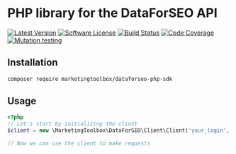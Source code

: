 # PHP library for the DataForSEO API

[![Latest Version][ico-version]][link-packagist]
[![Software License][ico-license]](LICENSE)
[![Build Status][ico-github-actions]][link-github-actions]
[![Code Coverage][ico-code-coverage]][link-code-coverage]
[![Mutation testing][ico-infection]][link-infection]

## Installation

```bash
composer require marketingtoolbox/dataforseo-php-sdk
```

## Usage

```php
<?php
// Let's start by initializing the client
$client = new \MarketingToolbox\DataForSEO\Client\Client('your_login', 'your_password');

// Now we can use the client to make requests
```

[ico-version]: https://poser.pugx.org/marketingtoolbox/dataforseo-php-sdk/v/stable
[ico-license]: https://poser.pugx.org/marketingtoolbox/dataforseo-php-sdk/license
[ico-github-actions]: https://github.com/marketingtoolbox/dataforseo-php-sdk/workflows/build/badge.svg
[ico-code-coverage]: https://codecov.io/gh/marketingtoolbox/dataforseo-php-sdk/branch/master/graph/badge.svg
[ico-infection]: https://img.shields.io/endpoint?style=flat&url=https%3A%2F%2Fbadge-api.stryker-mutator.io%2Fgithub.com%2Fmarketingtoolbox%2Fdataforseo-php-sdk%2Fmaster

[link-packagist]: https://packagist.org/packages/marketingtoolbox/dataforseo-php-sdk
[link-github-actions]: https://github.com/marketingtoolbox/dataforseo-php-sdk/actions
[link-code-coverage]: https://codecov.io/gh/marketingtoolbox/dataforseo-php-sdk
[link-infection]: https://dashboard.stryker-mutator.io/reports/github.com/marketingtoolbox/dataforseo-php-sdk/master
